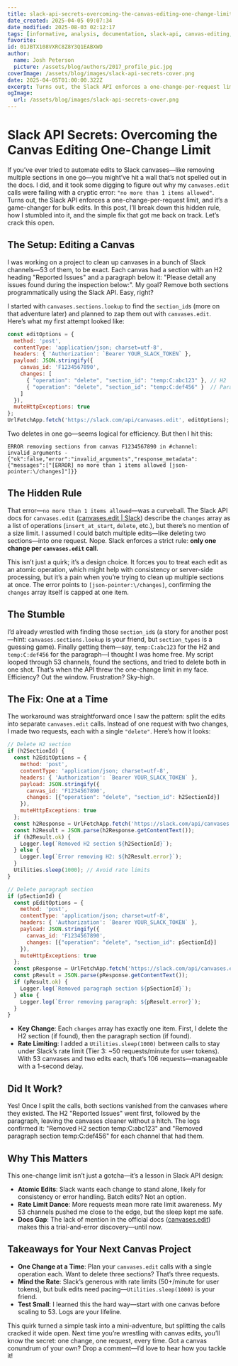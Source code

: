 ```yaml
---
title: slack-api-secrets-overcoming-the-canvas-editing-one-change-limit
date_created: 2025-04-05 09:07:34
date_modified: 2025-08-03 02:12:17
tags: [informative, analysis, documentation, slack-api, canvas-editing, automation-challenges]
favorite: 
id: 01JBTX108VXRC8Z8Y3Q1EABXWD
author:
  name: Josh Peterson
  picture: /assets/blog/authors/2017_profile_pic.jpg
coverImage: /assets/blog/images/slack-api-secrets-cover.png
date: 2025-04-05T01:00:00.322Z
excerpt: Turns out, the Slack API enforces a one-change-per-request limit, and it’s a game-changer for bulk edits. 
ogImage:
  url: /assets/blog/images/slack-api-secrets-cover.png
---
```

# Slack API Secrets: Overcoming the Canvas Editing One-Change Limit

If you’ve ever tried to automate edits to Slack canvases—like removing multiple sections in one go—you might’ve hit a wall that’s not spelled out in the docs. I did, and it took some digging to figure out why my `canvases.edit` calls were failing with a cryptic error: `"no more than 1 items allowed"`. Turns out, the Slack API enforces a one-change-per-request limit, and it’s a game-changer for bulk edits. In this post, I’ll break down this hidden rule, how I stumbled into it, and the simple fix that got me back on track. Let’s crack this open.

## The Setup: Editing a Canvas

I was working on a project to clean up canvases in a bunch of Slack channels—53 of them, to be exact. Each canvas had a section with an H2 heading "Reported Issues" and a paragraph below it: "Please detail any issues found during the inspection below:". My goal? Remove both sections programmatically using the Slack API. Easy, right?

I started with `canvases.sections.lookup` to find the `section_id`s (more on that adventure later) and planned to zap them out with `canvases.edit`. Here’s what my first attempt looked like:

```javascript
const editOptions = {
  method: 'post',
  contentType: 'application/json; charset=utf-8',
  headers: { 'Authorization': `Bearer YOUR_SLACK_TOKEN` },
  payload: JSON.stringify({
    canvas_id: 'F1234567890',
    changes: [
      { "operation": "delete", "section_id": "temp:C:abc123" }, // H2
      { "operation": "delete", "section_id": "temp:C:def456" }  // Paragraph
    ]
  }),
  muteHttpExceptions: true
};
UrlFetchApp.fetch('https://slack.com/api/canvases.edit', editOptions);
```

Two deletes in one go—seems logical for efficiency. But then I hit this:

```
ERROR removing sections from canvas F1234567890 in #channel: invalid_arguments - {"ok":false,"error":"invalid_arguments","response_metadata":{"messages":["[ERROR] no more than 1 items allowed [json-pointer:\/changes]"]}}
```

## The Hidden Rule

That error—`no more than 1 items allowed`—was a curveball. The Slack API docs for `canvases.edit` ([canvases.edit | Slack](https://api.slack.com/methods/canvases.edit)) describe the `changes` array as a list of operations (`insert_at_start`, `delete`, etc.), but there’s no mention of a size limit. I assumed I could batch multiple edits—like deleting two sections—into one request. Nope. Slack enforces a strict rule: **only one change per `canvases.edit` call**.

This isn’t just a quirk; it’s a design choice. It forces you to treat each edit as an atomic operation, which might help with consistency or server-side processing, but it’s a pain when you’re trying to clean up multiple sections at once. The error points to `[json-pointer:\/changes]`, confirming the `changes` array itself is capped at one item.

## The Stumble

I’d already wrestled with finding those `section_id`s (a story for another post—hint: `canvases.sections.lookup` is your friend, but `section_types` is a guessing game). Finally getting them—say, `temp:C:abc123` for the H2 and `temp:C:def456` for the paragraph—I thought I was home free. My script looped through 53 channels, found the sections, and tried to delete both in one shot. That’s when the API threw the one-change limit in my face. Efficiency? Out the window. Frustration? Sky-high.

## The Fix: One at a Time

The workaround was straightforward once I saw the pattern: split the edits into separate `canvases.edit` calls. Instead of one request with two changes, I made two requests, each with a single `"delete"`. Here’s how it looks:

```javascript
// Delete H2 section
if (h2SectionId) {
  const h2EditOptions = {
    method: 'post',
    contentType: 'application/json; charset=utf-8',
    headers: { 'Authorization': `Bearer YOUR_SLACK_TOKEN` },
    payload: JSON.stringify({
      canvas_id: 'F1234567890',
      changes: [{"operation": "delete", "section_id": h2SectionId}]
    }),
    muteHttpExceptions: true
  };
  const h2Response = UrlFetchApp.fetch('https://slack.com/api/canvases.edit', h2EditOptions);
  const h2Result = JSON.parse(h2Response.getContentText());
  if (h2Result.ok) {
    Logger.log(`Removed H2 section ${h2SectionId}`);
  } else {
    Logger.log(`Error removing H2: ${h2Result.error}`);
  }
  Utilities.sleep(1000); // Avoid rate limits
}

// Delete paragraph section
if (pSectionId) {
  const pEditOptions = {
    method: 'post',
    contentType: 'application/json; charset=utf-8',
    headers: { 'Authorization': `Bearer YOUR_SLACK_TOKEN` },
    payload: JSON.stringify({
      canvas_id: 'F1234567890',
      changes: [{"operation": "delete", "section_id": pSectionId}]
    }),
    muteHttpExceptions: true
  };
  const pResponse = UrlFetchApp.fetch('https://slack.com/api/canvases.edit', pEditOptions);
  const pResult = JSON.parse(pResponse.getContentText());
  if (pResult.ok) {
    Logger.log(`Removed paragraph section ${pSectionId}`);
  } else {
    Logger.log(`Error removing paragraph: ${pResult.error}`);
  }
}
```

- **Key Change**: Each `changes` array has exactly one item. First, I delete the H2 section (if found), then the paragraph section (if found).
- **Rate Limiting**: I added a `Utilities.sleep(1000)` between calls to stay under Slack’s rate limit (Tier 3: ~50 requests/minute for user tokens). With 53 canvases and two edits each, that’s 106 requests—manageable with a 1-second delay.

## Did It Work?

Yes! Once I split the calls, both sections vanished from the canvases where they existed. The H2 "Reported Issues" went first, followed by the paragraph, leaving the canvases cleaner without a hitch. The logs confirmed it: "Removed H2 section temp:C:abc123" and "Removed paragraph section temp:C:def456" for each channel that had them.

## Why This Matters

This one-change limit isn’t just a gotcha—it’s a lesson in Slack API design:

- **Atomic Edits**: Slack wants each change to stand alone, likely for consistency or error handling. Batch edits? Not an option.
- **Rate Limit Dance**: More requests mean more rate limit awareness. My 53 channels pushed me close to the edge, but the sleep kept me safe.
- **Docs Gap**: The lack of mention in the official docs ([canvases.edit](https://api.slack.com/methods/canvases.edit)) makes this a trial-and-error discovery—until now.

## Takeaways for Your Next Canvas Project
- **One Change at a Time**: Plan your `canvases.edit` calls with a single operation each. Want to delete three sections? That’s three requests.
- **Mind the Rate**: Slack’s generous with rate limits (50+/minute for user tokens), but bulk edits need pacing—`Utilities.sleep(1000)` is your friend.
- **Test Small**: I learned this the hard way—start with one canvas before scaling to 53. Logs are your lifeline.

This quirk turned a simple task into a mini-adventure, but splitting the calls cracked it wide open. Next time you’re wrestling with canvas edits, you’ll know the secret: one change, one request, every time. Got a canvas conundrum of your own? Drop a comment—I’d love to hear how you tackle it!